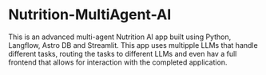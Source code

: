 # Nutrition-MultiAgent-AI
This is an advanced multi-agent Nutrition AI app built using Python, Langflow, Astro DB and Streamlit. 
This app uses multipple LLMs that handle different tasks, routing the tasks to different LLMs and even hav a full frontend that allows for interaction with the completed application.
